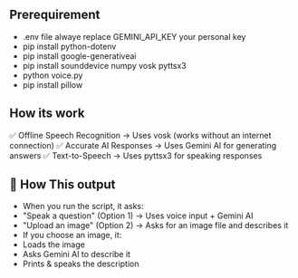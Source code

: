 ## Prerequirement
- .env file alwaye replace GEMINI_API_KEY your personal key
- pip install python-dotenv
- pip install google-generativeai
- pip install sounddevice numpy vosk pyttsx3
- python voice.py
- pip install pillow


## How its work
✅ Offline Speech Recognition → Uses vosk (works without an internet connection)
✅ Accurate AI Responses → Uses Gemini AI for generating answers
✅ Text-to-Speech → Uses pyttsx3 for speaking responses

## 🎯 How This output 
- When you run the script, it asks:
- "Speak a question" (Option 1) → Uses voice input + Gemini AI
- "Upload an image" (Option 2) → Asks for an image file and describes it
- If you choose an image, it:
- Loads the image
- Asks Gemini AI to describe it
- Prints & speaks the description




